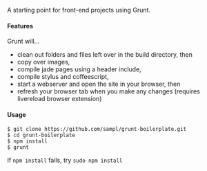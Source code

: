 A starting point for front-end projects using Grunt.

#### Features

Grunt will...
 - clean out folders and files left over in the build directory, then
 - copy over images,
 - compile jade pages using a header include,
 - compile stylus and coffeescript,
 - start a webserver and open the site in your browser, then
 - refresh your browser tab when you make any changes (requires livereload browser extension)


#### Usage

```
$ git clone https://github.com/sampl/grunt-boilerplate.git
$ cd grunt-boilerplate
$ npm install
$ grunt
```

If `npm install` fails, try `sudo npm install`

